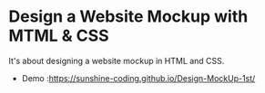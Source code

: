 # Design a Website Mockup with MTML & CSS 

It's about designing a website mockup in HTML and CSS.

* Demo :https://sunshine-coding.github.io/Design-MockUp-1st/